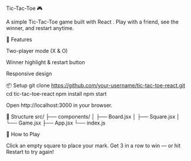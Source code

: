 Tic-Tac-Toe 🎮

A simple Tic-Tac-Toe game built with React
. Play with a friend, see the winner, and restart anytime.

🚀 Features

Two-player mode (X & O)

Winner highlight & restart button

Responsive design

📦 Setup
git clone https://github.com/your-username/tic-tac-toe-react.git
cd tic-tac-toe-react
npm install
npm start


Open http://localhost:3000
 in your browser.

📁 Structure
src/
├── components/
│   ├── Board.jsx
│   ├── Square.jsx
│   └── Game.jsx
├── App.jsx
└── index.js

🎯 How to Play

Click an empty square to place your mark.
Get 3 in a row to win — or hit Restart to try again!
